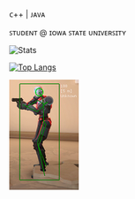 ᴄ++ | ᴊᴀᴠᴀ

ꜱᴛᴜᴅᴇɴᴛ @ ɪᴏᴡᴀ ꜱᴛᴀᴛᴇ ᴜɴɪᴠᴇʀꜱɪᴛʏ

![Stats](https://github-readme-stats.vercel.app/api?username=lil-skies&show_icons=true&theme=radical)

[![Top Langs](https://github-readme-stats.vercel.app/api/top-langs/?username=lil-skies)](https://github.com/anuraghazra/github-readme-stats)

![GAME HACKING](https://raw.githubusercontent.com/lil-skies/lil-skies/main/header.png)
